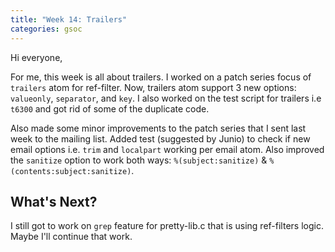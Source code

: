 ```yaml
---
title: "Week 14: Trailers"
categories: gsoc
---
```


Hi everyone,

For me, this week is all about trailers. I worked on a patch series focus of `trailers` atom for ref-filter. Now, trailers atom support 3 new options: `valueonly`, `separator`, and `key`. I also worked on the test script for trailers i.e `t6300` and got rid of some of the duplicate code.

Also made some minor improvements to the patch series that I sent last week to the mailing list. Added test (suggested by Junio) to check if new email options i.e. `trim` and `localpart` working per email atom. Also improved the `sanitize` option to work both ways:
`%(subject:sanitize)` & `%(contents:subject:sanitize)`.

## What's Next?

I still got to work on `grep` feature for pretty-lib.c that is using ref-filters logic. Maybe I'll continue that work.

